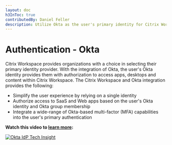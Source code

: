 ```yaml
---
layout: doc
h3InToc: true
contributedBy: Daniel Feller
description: Utilize Okta as the user's primary identity for Citrix Workspace
---
```

# Authentication - Okta

Citrix Workspace provides organizations with a choice in selecting their primary identity provider. With the integration of Okta, the user's Okta identity provides them with authorization to access apps, desktops and content within Citrix Workspace. The Citrix Workspace and Okta integration provides the following:

-  Simplify the user experience by relying on a single identity
-  Authorize access to SaaS and Web apps based on the user's Okta identity and Okta group membership
-  Integrate a wide-range of Okta-based multi-factor (MFA) capabilities into the user's primary authentication

**Watch this video to [learn more](https://www.youtube.com/watch?v=nXVp4xzVev0):**

[![Okta IdP Tech Insight](/en-us/tech-zone/learn/media/shared_video-placeholder.png)](https://www.youtube.com/watch?v=nXVp4xzVev0)
